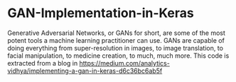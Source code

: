 # GAN-Implementation-in-Keras
Generative Adversarial Networks, or GANs for short, are some of the most potent tools a machine learning practitioner can use.
GANs are capable of doing everything from super-resolution in images, to image translation, to facial manipulation, to medicine creation, to much, much more.
This code is extracted from a blog in 
https://medium.com/analytics-vidhya/implementing-a-gan-in-keras-d6c36bc6ab5f
